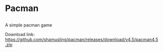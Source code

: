 ##
# Pacman
##
A simple pacman game


Download link:\
https://github.com/shamusling/pacman/releases/download/v4.5/pacman4.5.zip 
